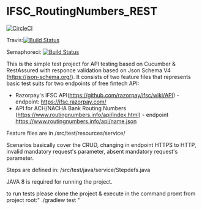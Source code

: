 # IFSC_RoutingNumbers_REST

[![CircleCI](https://circleci.com/gh/HraivoronskyiDmytro/IFSC_RoutingNumbers_REST.svg?style=svg)](https://circleci.com/gh/HraivoronskyiDmytro/IFSC_RoutingNumbers_REST)

Travis:[![Build Status](https://travis-ci.org/HraivoronskyiDmytro/IFSC_RoutingNumbers_REST.png)](https://travis-ci.org/HraivoronskyiDmytro/IFSC_RoutingNumbers_REST)

Semaphoreci: [![Build Status](https://semaphoreci.com/api/v1/hraivoronskyidmytro/ifsc_routingnumbers_rest/branches/master/shields_badge.svg)](https://semaphoreci.com/hraivoronskyidmytro/ifsc_routingnumbers_rest/)

This is the simple test project for API testing based on Cucumber & RestAssured with responce validation based on Json Schema V4 (https://json-schema.org/).
It consists of two feature files that represents basic test suits for two endpoints of free fintech API:
 - Razorpay's IFSC API(https://github.com/razorpay/ifsc/wiki/API) - endpoint: https://ifsc.razorpay.com/ 
 - API for ACH/NACHA Bank Routing Numbers (https://www.routingnumbers.info/api/index.html) - endpoint https://www.routingnumbers.info/api/name.json
 
 Feature files are in /src/test/resources/service/
 
Scenarios basically cover the CRUD, changing in endpoint HTTPS to HTTP, invalid mandatory request's parameter, absent mandatory request's parameter.

Steps are defined in: /src/test/java/service/Stepdefs.java

JAVA 8 is required for running the project.

to run tests please clone the project & execute in the command promt from project root:" ./gradlew test "
